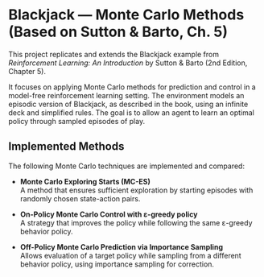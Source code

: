 # Blackjack — Monte Carlo Methods (Based on Sutton & Barto, Ch. 5)

This project replicates and extends the Blackjack example from *Reinforcement Learning: An Introduction* by Sutton & Barto (2nd Edition, Chapter 5).

It focuses on applying Monte Carlo methods for prediction and control in a model-free reinforcement learning setting. 
The environment models an episodic version of Blackjack, as described in the book, using an infinite deck and simplified rules. 
The goal is to allow an agent to learn an optimal policy through sampled episodes of play.

## Implemented Methods

The following Monte Carlo techniques are implemented and compared:

- **Monte Carlo Exploring Starts (MC-ES)**  
  A method that ensures sufficient exploration by starting episodes with randomly chosen state-action pairs.
  
- **On-Policy Monte Carlo Control with ε-greedy policy**  
  A strategy that improves the policy while following the same ε-greedy behavior policy.
  
- **Off-Policy Monte Carlo Prediction via Importance Sampling**  
  Allows evaluation of a target policy while sampling from a different behavior policy, using importance sampling for correction.
